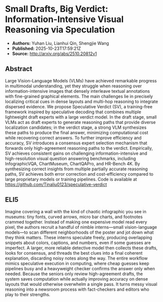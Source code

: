 # Small Drafts, Big Verdict: Information-Intensive Visual Reasoning via Speculation

- **Authors:** Yuhan Liu, Lianhui Qin, Shengjie Wang
- **Published:** 2025-10-23T17:59:21Z
- **Source:** http://arxiv.org/abs/2510.20812v1

## Abstract
Large Vision-Language Models (VLMs) have achieved remarkable progress in
multimodal understanding, yet they struggle when reasoning over
information-intensive images that densely interleave textual annotations with
fine-grained graphical elements. The main challenges lie in precisely
localizing critical cues in dense layouts and multi-hop reasoning to integrate
dispersed evidence. We propose Speculative Verdict (SV), a training-free
framework inspired by speculative decoding that combines multiple lightweight
draft experts with a large verdict model. In the draft stage, small VLMs act as
draft experts to generate reasoning paths that provide diverse localization
candidates; in the verdict stage, a strong VLM synthesizes these paths to
produce the final answer, minimizing computational cost while recovering
correct answers. To further improve efficiency and accuracy, SV introduces a
consensus expert selection mechanism that forwards only high-agreement
reasoning paths to the verdict. Empirically, SV achieves consistent gains on
challenging information-intensive and high-resolution visual question answering
benchmarks, including InfographicVQA, ChartMuseum, ChartQAPro, and HR-Bench 4K.
By synthesizing correct insights from multiple partially accurate reasoning
paths, SV achieves both error correction and cost-efficiency compared to large
proprietary models or training pipelines. Code is available at
https://github.com/Tinaliu0123/speculative-verdict

## ELI5
Imagine covering a wall with the kind of chaotic infographic you see in museums: tiny fonts, curved arrows, micro bar charts, and footnotes crammed together. Instead of making one expensive model read every pixel, the authors recruit a handful of nimble interns—small vision-language models—to scan different neighborhoods of the poster and jot down what they think matters. These interns speculate freely, producing overlapping snippets about colors, captions, and numbers, even if some guesses are imperfect. A larger, more reliable detective model then collects these drafts, looks for consensus, and threads the best clues into a final coherent explanation, discarding noisy notes along the way. The entire workflow mimics speculative execution in computing, where cheap guesses keep pipelines busy and a heavyweight checker confirms the answer only when needed. Because the seniors only review high-agreement drafts, the system saves computation while actually improving accuracy on dense layouts that would otherwise overwhelm a single pass. It turns messy visual reasoning into a newsroom process with fact-checkers and editors who play to their strengths.
